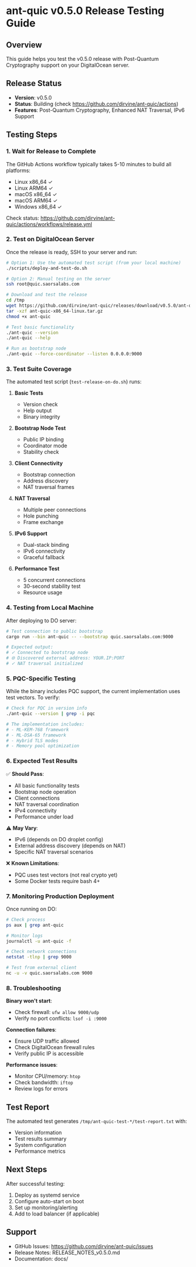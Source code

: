 # ant-quic v0.5.0 Release Testing Guide

## Overview
This guide helps you test the v0.5.0 release with Post-Quantum Cryptography support on your DigitalOcean server.

## Release Status
- **Version**: v0.5.0
- **Status**: Building (check https://github.com/dirvine/ant-quic/actions)
- **Features**: Post-Quantum Cryptography, Enhanced NAT Traversal, IPv6 Support

## Testing Steps

### 1. Wait for Release to Complete
The GitHub Actions workflow typically takes 5-10 minutes to build all platforms:
- Linux x86_64 ✓
- Linux ARM64 ✓
- macOS x86_64 ✓
- macOS ARM64 ✓
- Windows x86_64 ✓

Check status: https://github.com/dirvine/ant-quic/actions/workflows/release.yml

### 2. Test on DigitalOcean Server

Once the release is ready, SSH to your server and run:

```bash
# Option 1: Use the automated test script (from your local machine)
./scripts/deploy-and-test-do.sh

# Option 2: Manual testing on the server
ssh root@quic.saorsalabs.com

# Download and test the release
cd /tmp
wget https://github.com/dirvine/ant-quic/releases/download/v0.5.0/ant-quic-x86_64-linux.tar.gz
tar -xzf ant-quic-x86_64-linux.tar.gz
chmod +x ant-quic

# Test basic functionality
./ant-quic --version
./ant-quic --help

# Run as bootstrap node
./ant-quic --force-coordinator --listen 0.0.0.0:9000
```

### 3. Test Suite Coverage

The automated test script (`test-release-on-do.sh`) runs:

1. **Basic Tests**
   - Version check
   - Help output
   - Binary integrity

2. **Bootstrap Node Test**
   - Public IP binding
   - Coordinator mode
   - Stability check

3. **Client Connectivity**
   - Bootstrap connection
   - Address discovery
   - NAT traversal frames

4. **NAT Traversal**
   - Multiple peer connections
   - Hole punching
   - Frame exchange

5. **IPv6 Support**
   - Dual-stack binding
   - IPv6 connectivity
   - Graceful fallback

6. **Performance Test**
   - 5 concurrent connections
   - 30-second stability test
   - Resource usage

### 4. Testing from Local Machine

After deploying to DO server:

```bash
# Test connection to public bootstrap
cargo run --bin ant-quic -- --bootstrap quic.saorsalabs.com:9000

# Expected output:
# ✓ Connected to bootstrap node
# 🌐 Discovered external address: YOUR.IP:PORT
# ✓ NAT traversal initialized
```

### 5. PQC-Specific Testing

While the binary includes PQC support, the current implementation uses test vectors. To verify:

```bash
# Check for PQC in version info
./ant-quic --version | grep -i pqc

# The implementation includes:
# - ML-KEM-768 framework
# - ML-DSA-65 framework
# - Hybrid TLS modes
# - Memory pool optimization
```

### 6. Expected Test Results

✅ **Should Pass**:
- All basic functionality tests
- Bootstrap node operation
- Client connections
- NAT traversal coordination
- IPv4 connectivity
- Performance under load

⚠️ **May Vary**:
- IPv6 (depends on DO droplet config)
- External address discovery (depends on NAT)
- Specific NAT traversal scenarios

❌ **Known Limitations**:
- PQC uses test vectors (not real crypto yet)
- Some Docker tests require bash 4+

### 7. Monitoring Production Deployment

Once running on DO:

```bash
# Check process
ps aux | grep ant-quic

# Monitor logs
journalctl -u ant-quic -f

# Check network connections
netstat -tlnp | grep 9000

# Test from external client
nc -u -v quic.saorsalabs.com 9000
```

### 8. Troubleshooting

**Binary won't start**:
- Check firewall: `ufw allow 9000/udp`
- Verify no port conflicts: `lsof -i :9000`

**Connection failures**:
- Ensure UDP traffic allowed
- Check DigitalOcean firewall rules
- Verify public IP is accessible

**Performance issues**:
- Monitor CPU/memory: `htop`
- Check bandwidth: `iftop`
- Review logs for errors

## Test Report

The automated test generates `/tmp/ant-quic-test-*/test-report.txt` with:
- Version information
- Test results summary
- System configuration
- Performance metrics

## Next Steps

After successful testing:
1. Deploy as systemd service
2. Configure auto-start on boot
3. Set up monitoring/alerting
4. Add to load balancer (if applicable)

## Support

- GitHub Issues: https://github.com/dirvine/ant-quic/issues
- Release Notes: RELEASE_NOTES_v0.5.0.md
- Documentation: docs/
